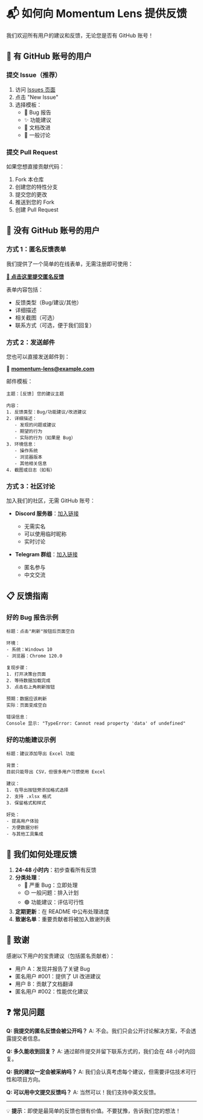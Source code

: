 # 📬 如何向 Momentum Lens 提供反馈

我们欢迎所有用户的建议和反馈，无论您是否有 GitHub 账号！

## 🙋 有 GitHub 账号的用户

### 提交 Issue（推荐）
1. 访问 [Issues 页面](https://github.com/yourusername/momentum-lens/issues)
2. 点击 "New Issue"
3. 选择模板：
   - 🐛 Bug 报告
   - ✨ 功能建议
   - 📝 文档改进
   - 💬 一般讨论

### 提交 Pull Request
如果您想直接贡献代码：
1. Fork 本仓库
2. 创建您的特性分支
3. 提交您的更改
4. 推送到您的 Fork
5. 创建 Pull Request

## 🌟 没有 GitHub 账号的用户

### 方式 1：匿名反馈表单
我们提供了一个简单的在线表单，无需注册即可使用：

**[📝 点击这里提交匿名反馈](https://forms.gle/YOUR_FORM_LINK)**

表单内容包括：
- 反馈类型（Bug/建议/其他）
- 详细描述
- 相关截图（可选）
- 联系方式（可选，便于我们回复）

### 方式 2：发送邮件
您也可以直接发送邮件到：

📧 **momentum-lens@example.com**

邮件模板：
```
主题：[反馈] 您的建议主题

内容：
1. 反馈类型：Bug/功能建议/改进建议
2. 详细描述：
   - 发现的问题或建议
   - 期望的行为
   - 实际的行为（如果是 Bug）
3. 环境信息：
   - 操作系统
   - 浏览器版本
   - 其他相关信息
4. 截图或日志（如有）
```

### 方式 3：社区讨论

加入我们的社区，无需 GitHub 账号：

- **Discord 服务器**：[加入链接](https://discord.gg/YOUR_INVITE)
  - 无需实名
  - 可以使用临时昵称
  - 实时讨论

- **Telegram 群组**：[加入链接](https://t.me/YOUR_GROUP)
  - 匿名参与
  - 中文交流

## 📋 反馈指南

### 好的 Bug 报告示例
```
标题：点击"刷新"按钮后页面空白

环境：
- 系统：Windows 10
- 浏览器：Chrome 120.0

复现步骤：
1. 打开决策台页面
2. 等待数据加载完成
3. 点击右上角刷新按钮

预期：数据应该刷新
实际：页面变成空白

错误信息：
Console 显示: "TypeError: Cannot read property 'data' of undefined"
```

### 好的功能建议示例
```
标题：建议添加导出 Excel 功能

背景：
目前只能导出 CSV，但很多用户习惯使用 Excel

建议：
1. 在导出按钮旁添加格式选择
2. 支持 .xlsx 格式
3. 保留格式和样式

好处：
- 提高用户体验
- 方便数据分析
- 与其他工具集成
```

## 🎯 我们如何处理反馈

1. **24-48 小时内**：初步查看所有反馈
2. **分类处理**：
   - 🔴 严重 Bug：立即处理
   - 🟡 一般问题：排入计划
   - 🟢 功能建议：评估可行性
3. **定期更新**：在 README 中公布处理进度
4. **致谢名单**：重要贡献者将被加入致谢列表

## 🙏 致谢

感谢以下用户的宝贵建议（包括匿名贡献者）：

- 用户 A：发现并报告了关键 Bug
- 匿名用户 #001：提供了 UI 改进建议
- 用户 B：贡献了文档翻译
- 匿名用户 #002：性能优化建议

## ❓ 常见问题

**Q: 我提交的匿名反馈会被公开吗？**
A: 不会。我们只会公开讨论解决方案，不会透露提交者信息。

**Q: 多久能收到回复？**
A: 通过邮件提交并留下联系方式的，我们会在 48 小时内回复。

**Q: 我的建议一定会被采纳吗？**
A: 我们会认真考虑每个建议，但需要评估技术可行性和项目方向。

**Q: 可以用中文提交反馈吗？**
A: 当然可以！我们支持中英文反馈。

---

💡 **提示**：即使是最简单的反馈也很有价值。不要犹豫，告诉我们您的想法！